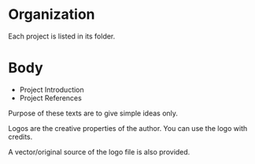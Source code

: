# Organization
Each project is listed in its folder.

# Body
* Project Introduction
* Project References

Purpose of these texts are to give simple ideas only.

Logos are the creative properties of the author.
You can use the logo with credits.

A vector/original source of the logo file is also provided.
